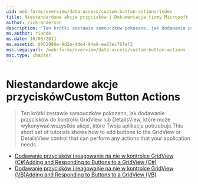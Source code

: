```yaml
---
uid: web-forms/overview/data-access/custom-button-actions/index
title: Niestandardowe akcje przycisków | Dokumentacja firmy Microsoft
author: rick-anderson
description: 'Ten krótki zestawie samouczków pokazano, jak dodawanie przycisków do kontrolki GridView lub DetailsView, które może wykonywać wszystkie akcje, które Twoja aplikacja potrzebuje.'
ms.author: riande
ms.date: 10/05/2011
ms.assetid: d062986e-9d2e-4de4-94e8-ea83ec76fef2
msc.legacyurl: /web-forms/overview/data-access/custom-button-actions
msc.type: chapter
---
```

<a name="custom-button-actions"></a><span data-ttu-id="937ee-103">Niestandardowe akcje przycisków</span><span class="sxs-lookup"><span data-stu-id="937ee-103">Custom Button Actions</span></span>
====================
> <span data-ttu-id="937ee-104">Ten krótki zestawie samouczków pokazano, jak dodawanie przycisków do kontrolki GridView lub DetailsView, które może wykonywać wszystkie akcje, które Twoja aplikacja potrzebuje.</span><span class="sxs-lookup"><span data-stu-id="937ee-104">This short set of tutorials shows how to add buttons to the GridView or DetailsView control that can perform any actions that your application needs.</span></span>


- [<span data-ttu-id="937ee-105">Dodawanie przycisków i reagowanie na nie w kontrolce GridView (C#)</span><span class="sxs-lookup"><span data-stu-id="937ee-105">Adding and Responding to Buttons to a GridView (C#)</span></span>](adding-and-responding-to-buttons-to-a-gridview-cs.md)
- [<span data-ttu-id="937ee-106">Dodawanie przycisków i reagowanie na nie w kontrolce GridView (VB)</span><span class="sxs-lookup"><span data-stu-id="937ee-106">Adding and Responding to Buttons to a GridView (VB)</span></span>](adding-and-responding-to-buttons-to-a-gridview-vb.md)
